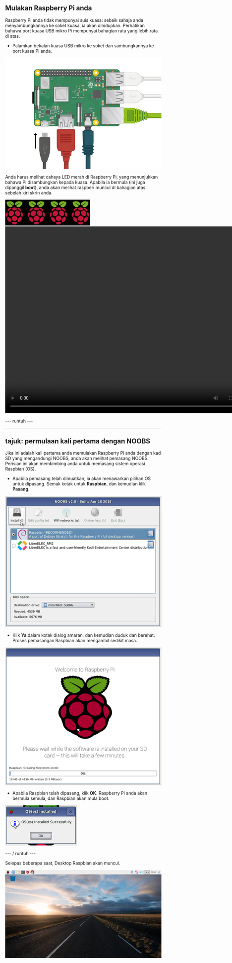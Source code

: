 ## Mulakan Raspberry Pi anda

Raspberry Pi anda tidak mempunyai suis kuasa: sebaik sahaja anda menyambungkannya ke soket kuasa, ia akan dihidupkan. Perhatikan bahawa port kuasa USB mikro Pi mempunyai bahagian rata yang lebih rata di atas.

+ Palamkan bekalan kuasa USB mikro ke soket dan sambungkannya ke port kuasa Pi anda.

![tangkapan skrin](images/pi-power.png)

Anda harus melihat cahaya LED merah di Raspberry Pi, yang menunjukkan bahawa Pi disambungkan kepada kuasa. Apabila ia bermula (ini juga dipanggil **boot**), anda akan melihat raspberi muncul di bahagian atas sebelah kiri skrin anda.

![raspberi boot](images/raspberries.png)<video width="800" height="600" controls> <source src="images/piboot.webm" type="video/webm"> Penyemak imbas anda tidak menyokong video WebM, jadi cuba FireFox atau Chrome. </video> 

\--- runtuh \---

* * *

## tajuk: permulaan kali pertama dengan NOOBS

Jika ini adalah kali pertama anda memulakan Raspberry Pi anda dengan kad SD yang mengandungi NOOBS, anda akan melihat pemasang NOOBS. Perisian ini akan membimbing anda untuk memasang sistem operasi Raspbian (OS).

+ Apabila pemasang telah dimuatkan, ia akan menawarkan pilihan OS untuk dipasang. Semak kotak untuk **Raspbian**, dan kemudian klik **Pasang**.

![memasang](images/install.png)

+ Klik **Ya** dalam kotak dialog amaran, dan kemudian duduk dan berehat. Proses pemasangan Raspbian akan mengambil sedikit masa.

![memasang](images/installing.png)

+ Apabila Raspbian telah dipasang, klik **OK**. Raspberry Pi anda akan bermula semula, dan Raspbian akan mula boot.

![dipasang](images/installed.png)

\--- / runtuh \---

Selepas beberapa saat, Desktop Raspbian akan muncul.

![desktop raspbian](images/pi-desktop.jpg)
